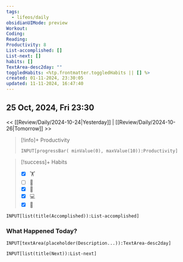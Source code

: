 ```yaml
---
tags:
  - lifeos/daily
obsidianUIMode: preview
Workout: 
Coding: 
Reading: 
Productivity: 8
List-accomplished: []
List-next: []
habits: []
TextArea-desc2day: ""
toggledHabits: <%tp.frontmatter.toggledHabits || [] %>
created: 01-11-2024, 23:30:05
updated: 11-11-2024, 16:47:40
---
```


## 25 Oct, 2024, Fri 23:30

<< [[Review/Daily/2024-10-24|Yesterday]] | [[Review/Daily/2024-10-26|Tomorrow]] >>


> [!info]+ Productivity
> ```meta-bind
> INPUT[progressBar( minValue(0), maxValue(10)):Productivity]
> ```

> [!success]+ Habits
> - [x] 🏋️
> - [ ] 🥁
> - [x] 💆
> - [x] 💻
> - [x] 📖


```meta-bind
INPUT[list(title(Accomplished)):List-accomplished]
```


### What Happened Today?
```meta-bind
INPUT[textArea(placeholder(Description...)):TextArea-desc2day]
```


```meta-bind
INPUT[list(title(Next)):List-next]
```


